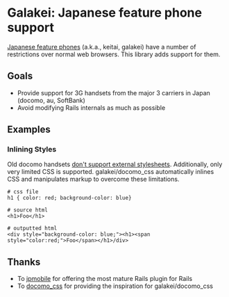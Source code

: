 # Galakei: Japanese feature phone support

[Japanese feature phones](http://www.mobalean.com/en/keitai_web_technology_guide) (a.k.a., keitai, galakei) have a number of restrictions over normal web browsers.  This library adds support for them.

## Goals

 * Provide support for 3G handsets from the major 3 carriers in Japan (docomo, au, SoftBank)
 * Avoid modifying Rails internals as much as possible

## Examples

### Inlining Styles

Old docomo handsets [don't support external stylesheets](http://www.keitai-dev.net/CSS). Additionally, only very limited CSS is supported. galakei/docomo_css automatically inlines CSS and manipulates markup to overcome these limitations.

    # css file
    h1 { color: red; background-color: blue}

    # source html
    <h1>Foo</h1>

    # outputted html
    <div style="background-color: blue;"><h1><span style="color:red;">Foo</span></h1>/div>

## Thanks

 * To [jpmobile](https://github.com/jpmobile/jpmobile) for offering the most mature Rails plugin for Rails
 * To [docomo_css](https://github.com/milk1000cc/docomo_css) for providing the inspiration for galakei/docomo_css
